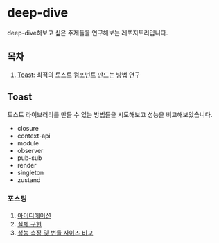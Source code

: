 # deep-dive

deep-dive해보고 싶은 주제들을 연구해보는 레포지토리입니다.

## 목차

1. [Toast](https://github.com/ShinYoung-Kim/deep-dive/blob/main/toast/README.md): 최적의 토스트 컴포넌트 만드는 방법 연구

## Toast

토스트 라이브러리를 만들 수 있는 방법들을 시도해보고 성능을 비교해보았습니다.

- closure
- context-api
- module
- observer
- pub-sub
- render
- singleton
- zustand

### 포스팅

1. [아이디에이션](https://velog.io/@hannatoo/%EB%94%A5%EB%8B%A4%EC%9D%B4%EB%B8%8C-%ED%86%A0%EC%8A%A4%ED%8A%B8-%EC%BB%B4%ED%8F%AC%EB%84%8C%ED%8A%B8%EB%A5%BC-%EB%A7%8C%EB%93%9C%EB%8A%94-%EB%B0%A9%EB%B2%95%EC%97%90-%EB%8C%80%ED%95%9C-%EA%B3%A0%EC%B0%B0)
2. [실제 구현](https://velog.io/@hannatoo/%EB%94%A5%EB%8B%A4%EC%9D%B4%EB%B8%8C-%ED%86%A0%EC%8A%A4%ED%8A%B8-%EA%B5%AC%ED%98%84%ED%95%98%EA%B8%B0-in-8-ways)
3. [성능 측정 및 번들 사이즈 비교](https://velog.io/@hannatoo/%EB%94%A5%EB%8B%A4%EC%9D%B4%EB%B8%8C-%ED%86%A0%EC%8A%A4%ED%8A%B8-%EC%BB%B4%ED%8F%AC%EB%84%8C%ED%8A%B8-%EC%84%B1%EB%8A%A5-%EC%B8%A1%EC%A0%95%ED%95%98%EA%B8%B0)
